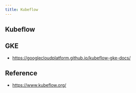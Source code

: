 ```yaml
---
title: Kubeflow
---
```


## Kubeflow


## GKE
- https://googlecloudplatform.github.io/kubeflow-gke-docs/

## Reference
- https://www.kubeflow.org/
